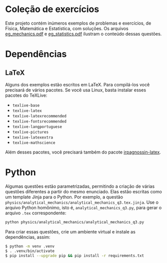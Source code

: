 # Coleção de exercícios

Este projeto contém inúmeros exemplos de problemas e exercícios, de Física, Matemática e Estatística, com soluções. Os arquivos [eg_mechanics.pdf](./eg_mechanics.pdf) e [eg_statistics.pdf](./eg_statistics.pdf) ilustram o conteúdo dessas questões.

# Dependências
## LaTeX
Alguns dos exemplos estão escritos em LaTeX. Para compilá-los você precisará de vários pacotes. Se você usa Linux, basta instalar esses pacotes do TeXLive:
- `texlive-base`
- `texlive-latex`
- `texlive-latexrecommended`
- `texlive-fontsrecommended`
- `texlive-langportuguese`
- `texlive-pictures`
- `texlive-latexextra`
- `texlive-mathscience`

Além desses pacotes, você precisará também do pacote [irpagnossin-latex](https://github.com/irpagnossin/irpagnossin-latex).

# Python
Algumas questões estão parametrizadas, permitindo a criação de várias questões diferentes a partir do mesmo enunciado. Elas estão escritas como um template Jinja para o Python. Por exemplo, a questão `physics/analytical_mechanics/analytical_mechanics_q3.tex.jinja`. Use o arquivo Python homônimo, isto é, `analytical_mechanics_q3.py`, para gerar o arquivo `.tex` correspondente:
```bash
python physics/analytical_mechanics/analytical_mechanics_q3.py
```

Para criar essas questões, crie um ambiente virtual e instale as dependências, assim:
```bash
$ python -m venv .venv
$ . .venv/bin/activate
$ pip install --upgrade pip && pip install -r requirements.txt
```

